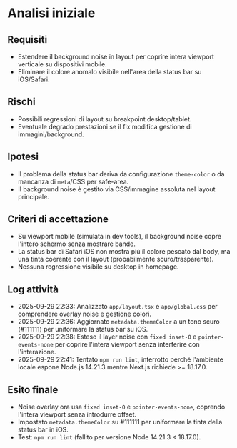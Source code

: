 # Analisi iniziale

## Requisiti
- Estendere il background noise in layout per coprire intera viewport verticale su dispositivi mobile.
- Eliminare il colore anomalo visibile nell'area della status bar su iOS/Safari.

## Rischi
- Possibili regressioni di layout su breakpoint desktop/tablet.
- Eventuale degrado prestazioni se il fix modifica gestione di immagini/background.

## Ipotesi
- Il problema della status bar deriva da configurazione `theme-color` o da mancanza di `meta`/CSS per safe-area.
- Il background noise è gestito via CSS/immagine assoluta nel layout principale.

## Criteri di accettazione
- Su viewport mobile (simulata in dev tools), il background noise copre l'intero schermo senza mostrare bande.
- La status bar di Safari iOS non mostra più il colore pescato dal body, ma una tinta coerente con il layout (probabilmente scuro/trasparente).
- Nessuna regressione visibile su desktop in homepage.

## Log attività
- 2025-09-29 22:33: Analizzato `app/layout.tsx` e `app/global.css` per comprendere overlay noise e gestione colori.
- 2025-09-29 22:36: Aggiornato `metadata.themeColor` a un tono scuro (#111111) per uniformare la status bar su iOS.
- 2025-09-29 22:38: Esteso il layer noise con `fixed inset-0` e `pointer-events-none` per coprire l'intera viewport senza interferire con l'interazione.
- 2025-09-29 22:41: Tentato `npm run lint`, interrotto perché l'ambiente locale espone Node.js 14.21.3 mentre Next.js richiede >= 18.17.0.

## Esito finale
- Noise overlay ora usa `fixed inset-0` e `pointer-events-none`, coprendo l'intera viewport senza introdurre offset.
- Impostato `metadata.themeColor` su #111111 per uniformare la tinta della status bar in iOS.
- Test: `npm run lint` (fallito per versione Node 14.21.3 < 18.17.0).
